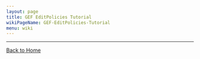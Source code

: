 ```yaml
---
layout: page
title: GEF EditPolicies Tutorial
wikiPageName: GEF-EditPolicies-Tutorial
menu: wiki
---
```



***
[Back to Home]({{site.baseurl}}/eclipse.tutorial/wiki/)